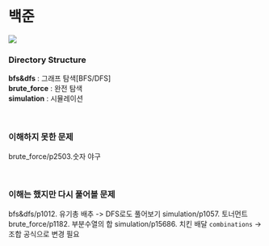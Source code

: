 # 백준

<img src="https://img.shields.io/badge/Algorithm-%EB%B0%B1%EC%A4%80-brightgreen">

<br/>

### Directory Structure

**bfs&dfs** : 그래프 탐색[BFS/DFS]<br/>
**brute_force** : 완전 탐색<br/>
**simulation** : 시뮬레이션<br/>

<br/>

### 이해하지 못한 문제

brute_force/p2503.숫자 야구

<br/>

### 이해는 했지만 다시 풀어볼 문제

bfs&dfs/p1012. 유기총 배추 -> DFS로도 풀어보기
simulation/p1057. 토너먼트
brute_force/p1182. 부분수열의 합
simulation/p15686. 치킨 배달 `combinations` -> 조합 공식으로 변경 필요